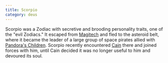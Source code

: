 ```yaml
---
title: Scorpio
category: deus
---
```

Scorpio was a Zodiac with secretive and brooding personality traits, one of the &quot;evil Zodiacs.&quot; It escaped from [Magitech](org-magitech) and fled to the asteroid belt, where it became the leader of a large group of space pirates allied with [Pandora's Children](org-children). Scorpio recently encountered [Cain](npc-cain) there and joined forces with him, until Cain decided it was no longer useful to him and devoured its soul.
